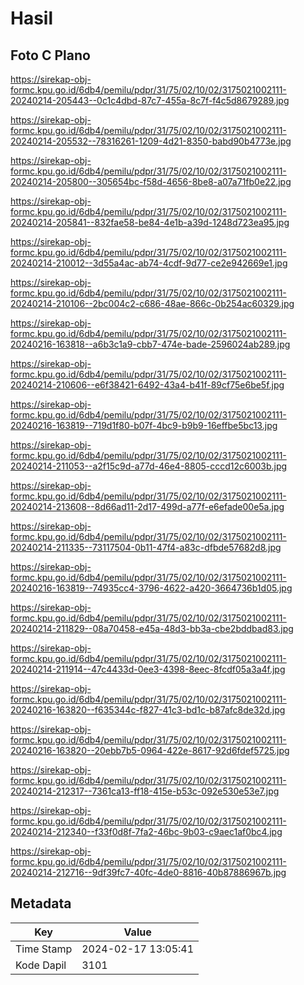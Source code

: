 # Hasil

## Foto C Plano

https://sirekap-obj-formc.kpu.go.id/6db4/pemilu/pdpr/31/75/02/10/02/3175021002111-20240214-205443--0c1c4dbd-87c7-455a-8c7f-f4c5d8679289.jpg

https://sirekap-obj-formc.kpu.go.id/6db4/pemilu/pdpr/31/75/02/10/02/3175021002111-20240214-205532--78316261-1209-4d21-8350-babd90b4773e.jpg

https://sirekap-obj-formc.kpu.go.id/6db4/pemilu/pdpr/31/75/02/10/02/3175021002111-20240214-205800--305654bc-f58d-4656-8be8-a07a71fb0e22.jpg

https://sirekap-obj-formc.kpu.go.id/6db4/pemilu/pdpr/31/75/02/10/02/3175021002111-20240214-205841--832fae58-be84-4e1b-a39d-1248d723ea95.jpg

https://sirekap-obj-formc.kpu.go.id/6db4/pemilu/pdpr/31/75/02/10/02/3175021002111-20240214-210012--3d55a4ac-ab74-4cdf-9d77-ce2e942669e1.jpg

https://sirekap-obj-formc.kpu.go.id/6db4/pemilu/pdpr/31/75/02/10/02/3175021002111-20240214-210106--2bc004c2-c686-48ae-866c-0b254ac60329.jpg

https://sirekap-obj-formc.kpu.go.id/6db4/pemilu/pdpr/31/75/02/10/02/3175021002111-20240216-163818--a6b3c1a9-cbb7-474e-bade-2596024ab289.jpg

https://sirekap-obj-formc.kpu.go.id/6db4/pemilu/pdpr/31/75/02/10/02/3175021002111-20240214-210606--e6f38421-6492-43a4-b41f-89cf75e6be5f.jpg

https://sirekap-obj-formc.kpu.go.id/6db4/pemilu/pdpr/31/75/02/10/02/3175021002111-20240216-163819--719d1f80-b07f-4bc9-b9b9-16effbe5bc13.jpg

https://sirekap-obj-formc.kpu.go.id/6db4/pemilu/pdpr/31/75/02/10/02/3175021002111-20240214-211053--a2f15c9d-a77d-46e4-8805-cccd12c6003b.jpg

https://sirekap-obj-formc.kpu.go.id/6db4/pemilu/pdpr/31/75/02/10/02/3175021002111-20240214-213608--8d66ad11-2d17-499d-a77f-e6efade00e5a.jpg

https://sirekap-obj-formc.kpu.go.id/6db4/pemilu/pdpr/31/75/02/10/02/3175021002111-20240214-211335--73117504-0b11-47f4-a83c-dfbde57682d8.jpg

https://sirekap-obj-formc.kpu.go.id/6db4/pemilu/pdpr/31/75/02/10/02/3175021002111-20240216-163819--74935cc4-3796-4622-a420-3664736b1d05.jpg

https://sirekap-obj-formc.kpu.go.id/6db4/pemilu/pdpr/31/75/02/10/02/3175021002111-20240214-211829--08a70458-e45a-48d3-bb3a-cbe2bddbad83.jpg

https://sirekap-obj-formc.kpu.go.id/6db4/pemilu/pdpr/31/75/02/10/02/3175021002111-20240214-211914--47c4433d-0ee3-4398-8eec-8fcdf05a3a4f.jpg

https://sirekap-obj-formc.kpu.go.id/6db4/pemilu/pdpr/31/75/02/10/02/3175021002111-20240216-163820--f635344c-f827-41c3-bd1c-b87afc8de32d.jpg

https://sirekap-obj-formc.kpu.go.id/6db4/pemilu/pdpr/31/75/02/10/02/3175021002111-20240216-163820--20ebb7b5-0964-422e-8617-92d6fdef5725.jpg

https://sirekap-obj-formc.kpu.go.id/6db4/pemilu/pdpr/31/75/02/10/02/3175021002111-20240214-212317--7361ca13-ff18-415e-b53c-092e530e53e7.jpg

https://sirekap-obj-formc.kpu.go.id/6db4/pemilu/pdpr/31/75/02/10/02/3175021002111-20240214-212340--f33f0d8f-7fa2-46bc-9b03-c9aec1af0bc4.jpg

https://sirekap-obj-formc.kpu.go.id/6db4/pemilu/pdpr/31/75/02/10/02/3175021002111-20240214-212716--9df39fc7-40fc-4de0-8816-40b87886967b.jpg


## Metadata

| Key        | Value               |
| ---------- | ------------------- |
| Time Stamp | 2024-02-17 13:05:41 |
| Kode Dapil | 3101                |



